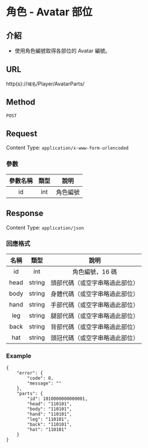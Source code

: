 # 角色 - Avatar 部位

## 介紹

- 使用角色編號取得各部位的 Avatar 編號。

## URL

http(s)://`域名`/Player/AvatarParts/

## Method

`POST`

## Request

Content Type: `application/x-www-form-urlencoded`

### 參數

| 參數名稱 | 類型 | 說明 |
|:-:|:-:|:-:|
| id | int | 角色編號 |

## Response

Content Type: `application/json`

### 回應格式

| 名稱 | 類型 | 說明 |
|:-:|:-:|:-:|
| id | int | 角色編號，16 碼 |
| head | string | 頭部代碼（或空字串略過此部位） |
| body | string | 身體代碼（或空字串略過此部位） |
| hand | string | 手部代碼（或空字串略過此部位） |
| leg | string | 腿部代碼（或空字串略過此部位） |
| back | string | 背部代碼（或空字串略過此部位） |
| hat | string | 頭冠代碼（或空字串略過此部位） |


### Example

	{
	    "error": {
	        "code": 0,
	        "message": ""
	    },
	    "parts": {
	        "id": 1010000000000001,
	        "head": "110101",
	        "body": "110101",
	        "hand": "110101",
	        "leg": "110101",
	        "back": "110101",
	        "hat": "110101"
	    }
	}